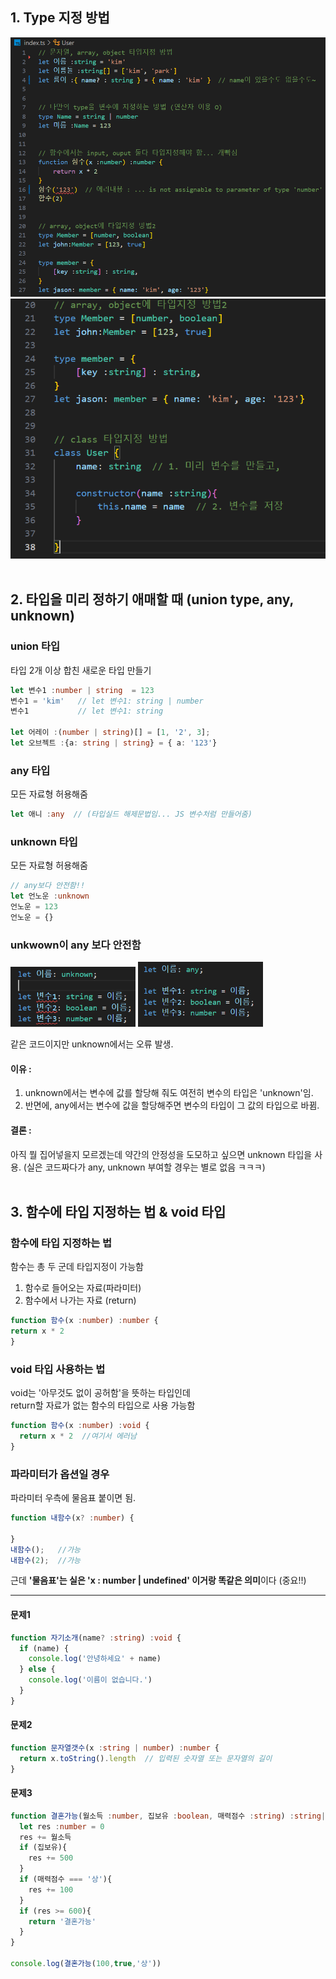 ## 1. Type 지정 방법
![캡쳐0](./assets/img_230722/캡처0.PNG)  
![캡쳐1](./assets/img_230722/캡처1.PNG)  
<br>


## 2. 타입을 미리 정하기 애매할 때 (union type, any, unknown)

### union 타입
타입 2개 이상 합친 새로운 타입 만들기
```typescript
let 변수1 :number | string  = 123
변수1 = 'kim'   // let 변수1: string | number
변수1           // let 변수1: string

let 어레이 :(number | string)[] = [1, '2', 3];
let 오브젝트 :{a: string | string} = { a: '123'}
```

### any 타입
모든 자료형 허용해줌  
```typescript
let 애니 :any  // (타입실드 해제문법임... JS 변수처럼 만들어줌)
```

### unknown 타입
모든 자료형 허용해줌  
``` typescript
// any보다 안전함!!
let 언노운 :unknown
언노운 = 123
언노운 = {}
```

### unkwown이 any 보다 안전함
<img src='./assets/img_230723/unknown.PNG' alt="unkown" width=200 /> 
<img src='./assets/img_230723/any.PNG' alt="any" width=200 /> 

같은 코드이지만 unknown에서는 오류 발생.  

#### 이유 : 
1. unknown에서는 변수에 값를 할당해 줘도 여전히 변수의 타입은 'unknown'임.  
2. 반면에, any에서는 변수에 값을 할당해주면 변수의 타입이 그 값의 타입으로 바뀜.  

#### 결론 : 
아직 뭘 집어넣을지 모르겠는데 약간의 안정성을 도모하고 싶으면 unknown 타입을 사용. (실은 코드짜다가 any, unknown 부여할 경우는 별로 없음 ㅋㅋㅋ)  
<br>


## 3. 함수에 타입 지정하는 법 & void 타입

### 함수에 타입 지정하는 법
함수는 총 두 군데 타입지정이 가능함  
1. 함수로 들어오는 자료(파라미터)  
2. 함수에서 나가는 자료 (return)  
```typescript
function 함수(x :number) :number { 
return x * 2 
} 
```

### void 타입 사용하는 법
void는 '아무것도 없이 공허함'을 뜻하는 타입인데  
return할 자료가 없는 함수의 타입으로 사용 가능함  
```typescript
function 함수(x :number) :void { 
  return x * 2  //여기서 에러남 
} 
```

### 파라미터가 옵션일 경우
파라미터 우측에 물음표 붙이면 됨.
```typescript
function 내함수(x? :number) { 

}
내함수();   //가능
내함수(2);  //가능
```
근데 **'물음표'는 실은 'x : number | undefined' 이거랑 똑같은 의미**이다 (중요!!)

<hr/>

#### 문제1
```typescript
function 자기소개(name? :string) :void {
  if (name) {
    console.log('안녕하세요' + name)
  } else {
    console.log('이름이 없습니다.')
  }
}
```

#### 문제2
```typescript
function 문자열갯수(x :string | number) :number {
  return x.toString().length  // 입력된 숫자열 또는 문자열의 길이 
}
```

#### 문제3
```typescript
function 결혼가능(월소득 :number, 집보유 :boolean, 매력점수 :string) :string|void{
  let res :number = 0
  res += 월소득
  if (집보유){ 
    res += 500 
  }
  if (매력점수 === '상'){ 
    res += 100
  }
  if (res >= 600){
    return '결혼가능'
  }
}

console.log(결혼가능(100,true,'상'))
```

